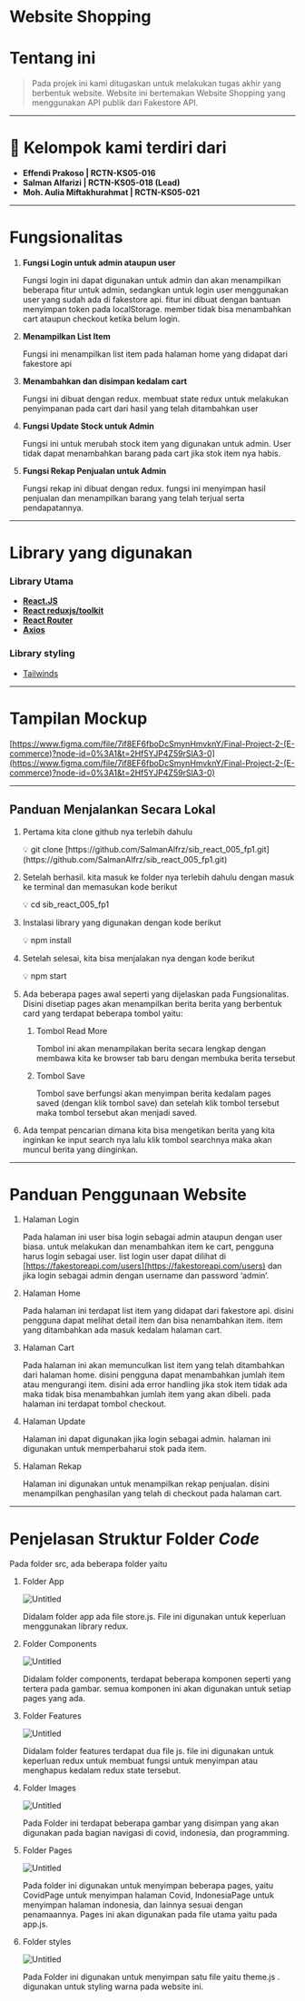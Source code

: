 # Website Shopping

# Tentang ini

> Pada projek ini kami ditugaskan untuk melakukan tugas akhir yang berbentuk website. Website ini bertemakan Website Shopping yang menggunakan API publik dari Fakestore API.
> 

---

# 👥 Kelompok kami terdiri dari

- **Effendi Prakoso | RCTN-KS05-016**
- **Salman Alfarizi | RCTN-KS05-018 (Lead)**
- **Moh. Aulia Miftakhurahmat | RCTN-KS05-021**

---

# Fungsionalitas

1. **Fungsi Login untuk admin ataupun user**
    
    Fungsi login ini dapat digunakan untuk admin dan akan menampilkan beberapa fitur untuk admin, sedangkan untuk login user menggunakan user yang sudah ada di fakestore api. fitur ini dibuat dengan bantuan menyimpan token pada localStorage. member tidak bisa menambahkan cart ataupun checkout ketika belum login. 
    
2. **Menampilkan List Item** 
    
    Fungsi ini menampilkan list item pada halaman home yang didapat dari fakestore api
    
3. **Menambahkan dan disimpan kedalam cart**
    
    Fungsi ini dibuat dengan redux. membuat state redux untuk melakukan penyimpanan pada cart dari hasil yang telah ditambahkan user
    
4. **Fungsi Update Stock untuk Admin**
    
    Fungsi ini untuk merubah stock item yang digunakan untuk admin. User tidak dapat menambahkan barang pada cart jika stok item nya habis. 
    
5. **Fungsi Rekap Penjualan untuk Admin**
    
    Fungsi rekap ini dibuat dengan redux. fungsi ini menyimpan hasil penjualan dan menampilkan barang yang telah terjual serta pendapatannya. 
    

---

# Library yang digunakan

### Library Utama

- [**React.JS**](https://reactjs.org/)
- [**React reduxjs/toolkit**](https://redux-toolkit.js.org/)
- [**React Router**](https://www.npmjs.com/package/react-router-dom)
- [**Axios**](https://chakra-ui.com/)

### Library styling

- [Tailwinds](https://tailwindcss.com/)

---

# Tampilan Mockup

[https://www.figma.com/file/7if8EF6fboDcSmynHmvknY/Final-Project-2-(E-commerce)?node-id=0%3A1&t=2Hf5YJP4Z59rSlA3-0](https://www.figma.com/file/7if8EF6fboDcSmynHmvknY/Final-Project-2-(E-commerce)?node-id=0%3A1&t=2Hf5YJP4Z59rSlA3-0)

---

## Panduan Menjalankan Secara Lokal

1. Pertama kita clone github nya terlebih dahulu
    
    <aside>
    💡 git clone [https://github.com/SalmanAlfrz/sib_react_005_fp1.git](https://github.com/SalmanAlfrz/sib_react_005_fp1.git)
    
    </aside>
    
2. Setelah berhasil. kita masuk ke folder nya terlebih dahulu dengan masuk ke terminal dan memasukan kode berikut
    
    <aside>
    💡 cd sib_react_005_fp1
    
    </aside>
    
3. Instalasi library yang digunakan dengan kode berikut
    
    <aside>
    💡 npm install
    
    </aside>
    
4. Setelah selesai, kita bisa menjalakan nya dengan kode berikut
    
    <aside>
    💡 npm start
    
    </aside>
    
5. Ada beberapa pages awal seperti yang dijelaskan pada Fungsionalitas. Disini disetiap pages akan menampilkan berita berita yang berbentuk card yang terdapat beberapa tombol yaitu:
    1. Tombol Read More 
        
        Tombol ini akan menampilakan berita secara lengkap dengan membawa kita ke browser tab baru dengan membuka berita tersebut
        
    2. Tombol Save
        
        Tombol save berfungsi akan menyimpan berita kedalam pages saved (dengan klik tombol save) dan setelah klik tombol tersebut maka tombol tersebut akan menjadi saved. 
        
6. Ada tempat pencarian dimana kita bisa mengetikan berita yang kita inginkan ke input search nya lalu klik tombol searchnya maka akan muncul berita yang diinginkan. 

---

# Panduan Penggunaan Website

1. Halaman Login
    
    Pada halaman ini user bisa login sebagai admin ataupun dengan user biasa. untuk melakukan dan menambahkan item ke cart, pengguna harus login sebagai user. list login user dapat dilihat di [https://fakestoreapi.com/users](https://fakestoreapi.com/users) dan jika login sebagai admin dengan username dan password ‘admin’. 
    
2. Halaman Home
    
    Pada halaman ini terdapat list item yang didapat dari fakestore api. disini pengguna dapat melihat detail item dan bisa nenambahkan item. item yang ditambahkan ada masuk kedalam halaman cart.
    
3. Halaman Cart
    
    Pada halaman ini akan memunculkan list item yang telah ditambahkan dari halaman home. disini pengguna dapat menambahkan jumlah item atau mengurangi item. disini ada error handling jika stok item tidak ada maka tidak bisa menambahkan jumlah item yang akan dibeli. pada halaman ini terdapat tombol checkout. 
    
4. Halaman Update
    
    Halaman ini dapat digunakan jika login sebagai admin. halaman ini digunakan untuk memperbaharui stok pada item. 
    
5. Halaman Rekap
    
    Halaman ini digunakan untuk menampilkan rekap penjualan. disini menampilkan penghasilan yang telah di checkout pada halaman cart.
    

---

# Penjelasan Struktur Folder *****Code*****

Pada folder src, ada beberapa folder yaitu 

1. Folder App
    
    ![Untitled](https://s3-us-west-2.amazonaws.com/secure.notion-static.com/b371fad7-038a-4a0b-9efa-c47b5ab3c10a/Untitled.png)
    
    Didalam folder app ada file store.js. File ini digunakan untuk keperluan menggunakan library redux. 
    
2. Folder Components
    
    ![Untitled](https://s3-us-west-2.amazonaws.com/secure.notion-static.com/c2b8b475-2a49-4512-8efc-2a0e9bada316/Untitled.png)
    
    Didalam folder components, terdapat beberapa komponen seperti yang tertera pada gambar. semua komponen ini akan digunakan untuk setiap pages yang ada. 
    
3. Folder Features
    
    ![Untitled](https://s3-us-west-2.amazonaws.com/secure.notion-static.com/66399810-14cb-40f5-942d-022fe0214fad/Untitled.png)
    
    Didalam folder features terdapat dua file js. file ini digunakan untuk keperluan redux untuk membuat fungsi untuk menyimpan atau menghapus kedalam redux state tersebut. 
    
4. Folder Images
    
    ![Untitled](https://s3-us-west-2.amazonaws.com/secure.notion-static.com/b4bf8dcf-c53e-412d-a621-d0a01e384ea5/Untitled.png)
    
    Pada Folder ini terdapat beberapa gambar yang disimpan yang akan digunakan pada bagian navigasi di covid, indonesia, dan programming. 
    
5. Folder Pages
    
    ![Untitled](https://s3-us-west-2.amazonaws.com/secure.notion-static.com/c7baea1a-acfd-4267-aac0-607fe28ba835/Untitled.png)
    
    Pada folder ini digunakan untuk menyimpan beberapa pages, yaitu CovidPage untuk menyimpan halaman Covid, IndonesiaPage untuk menyimpan halaman indonesia, dan lainnya sesuai dengan penamaannya. Pages ini akan digunakan pada file utama yaitu pada app.js. 
    
6. Folder styles
    
    ![Untitled](https://s3-us-west-2.amazonaws.com/secure.notion-static.com/d0274903-4481-46ea-a9af-fc9824416bef/Untitled.png)
    
    Pada Folder ini digunakan untuk menyimpan satu file yaitu theme.js . digunakan untuk styling warna pada website ini.
